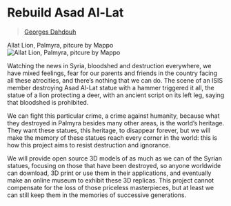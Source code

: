 # Rebuild Asad Al-Lat

> [Georges Dahdouh](../appendix/attributions.html#georges-dahdouh)

<p>Allat Lion, Palmyra, pitcure by Mappo
<img src="https://upload.wikimedia.org/wikipedia/commons/thumb/0/05/Lion_in_the_garden_of_Palmyra_Archeological_Museum%2C_2010-04-21.jpg/800px-Lion_in_the_garden_of_Palmyra_Archeological_Museum%2C_2010-04-21.jpg" alt="Allat Lion, Palmyra, pitcure by Mappo" /></p>

<p>Watching the news in Syria, bloodshed and destruction everywhere, we
have mixed feelings, fear for our parents and friends in the country
facing all these atrocities, and there’s nothing that we can do. The
scene of an ISIS member destroying Asad Al-Lat statue with a hammer
triggered it all, the statue of a lion protecting a deer, with an
ancient script on its left leg, saying that bloodshed is prohibited.</p>

<p>We can fight this particular crime, a crime against humanity, because
what they destroyed in Palmyra besides many other areas, is the
world’s heritage. They want these statues, this heritage, to disappear
forever, but we will make the memory of these statues reach every
corner in the world: this is how this project aims to resist
destruction and ignorance.</p>

<p>We will provide open source 3D models of as much as we can of the
Syrian statues, focusing on those that have been destroyed, so anyone
worldwide can download, 3D print or use them in their applications,
and eventually make an online museum to exhibit these 3D
replicas. This project cannot compensate for the loss of those
priceless masterpieces, but at least we can still keep them in the
memories of successive generations.</p>
